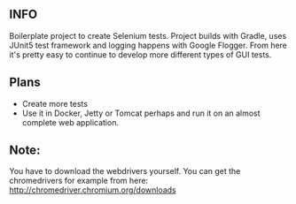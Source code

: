 ## INFO ##

Boilerplate project to create Selenium tests. Project builds with Gradle, uses JUnit5 test framework and logging happens with Google Flogger. From here it's pretty easy to continue to develop more different types of GUI tests.

## Plans
- Create more tests
- Use it in Docker, Jetty or Tomcat perhaps and run it on an almost complete web application.

## Note: 
You have to download the webdrivers yourself. You can get the chromedrivers for example from here: http://chromedriver.chromium.org/downloads
